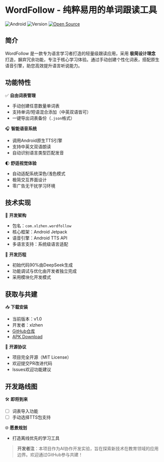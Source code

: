 # WordFollow - 纯粹易用的单词跟读工具

![Android](https://img.shields.io/badge/Platform-Android-brightgreen) ![Version](https://img.shields.io/badge/Version-1.0-blue) [![Open Source](https://badgen.net/badge/icon/GitHub?icon=github&label)](https://github.com/xlzhen-940218/WordFollow)

## 简介
WordFollow 是一款专为语言学习者打造的轻量级跟读应用，采用 **极简设计理念** 打造，摒弃冗余功能，专注于核心学习体验。通过手动创建个性化词表，搭配原生语音引擎，助您高效提升语言听说能力。

## 功能特性
✅ **自由词表管理**
- 手动创建任意数量单词表
- 支持单词/短语混合添加（中英双语皆可）
- 一键导出词表备份（`.json`格式）

🎧 **智能语音系统**
- 调用Android原生TTS引擎
- 支持中英文双语朗读
- 自动识别语言类型匹配发音

🌓 **舒适视觉体验**
- 自动适配系统深色/浅色模式
- 极简交互界面设计
- 零广告无干扰学习环境

## 技术实现
🔧 **开发架构**
- 包名：`com.xlzhen.wordfollow`
- 核心框架：Android Jetpack
- 语音引擎：Android TTS API
- 多语言支持：系统级语言适配

🚀 **开发历程**
- 初始代码90%由DeepSeek生成
- 功能调试与优化由开发者独立完成
- 采用模块化开发模式

## 获取与共建
📥 **下载安装**
- 当前版本：v1.0
- 开发者：xlzhen
- [GitHub仓库](https://github.com/xlzhen-940218/WordFollow)
- [APK Download](https://github.com/xlzhen-940218/WordFollow/releases/download/lts/app-release.apk)

🔨 **开源协议**
- 项目完全开源（MIT License）
- 欢迎提交PR改进代码
- Issues欢迎功能建议

## 开发路线图
🛠️ **即将到来**
- [ ] 词表导入功能
- [ ] 手动选择TTS包支持

🌐 **愿景规划**
- 打造离线优先的学习工具

> **开发者注**：本项目作为AI协作开发实验，旨在探索新技术在教育领域的应用边界。欢迎通过GitHub参与共建！
